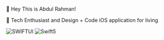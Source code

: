 👋   Hey This is Abdul Rahman!

👀   Tech Enthusiast and Design + Code iOS application for living

![SWIFTUI](https://user-images.githubusercontent.com/85195589/127753576-8c1d43bc-cb90-4c7f-9eed-784b154eb37d.png)                   ![Swift5](https://user-images.githubusercontent.com/85195589/127753686-49a23442-0fe7-427f-b70e-de4eded5fc2f.png)

